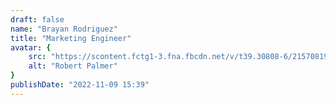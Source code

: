 ```yaml
---
draft: false
name: "Brayan Rodriguez"
title: "Marketing Engineer"
avatar: {
    src: "https://scontent.fctg1-3.fna.fbcdn.net/v/t39.30808-6/215708194_5758847234187812_1549981103542695616_n.jpg?_nc_cat=103&ccb=1-7&_nc_sid=09cbfe&_nc_eui2=AeEzF4s1QvcQy3mr3ckg9ePCqEUC2wk-r8qoRQLbCT6vym_EUvoWtKCwa5mK0H9XRjJ1N0ZC3b1yoR7PgBmb7221&_nc_ohc=LG38GuvLuTMAX-qsmh-&_nc_ht=scontent.fctg1-3.fna&oh=00_AfAYmWOBHdhfyhNU7JqCo_Dq9MnSbAn-ZFZqYRJ0KysiZQ&oe=6410F79F",
    alt: "Robert Palmer"
}
publishDate: "2022-11-09 15:39"
---
```

